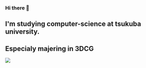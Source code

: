 ### Hi there 👋
## I'm studying computer-science at tsukuba university.
## Especialy majering in 3DCG
![](https://github-readme-stats.vercel.app/api/top-langs?username=tsukubamarshmallow&show_icons=true&locale=en&layout=compact)


<!--
**tsukubamarshmallow/tsukubamarshmallow** is a ✨ _special_ ✨ repository because its `README.md` (this file) appears on your GitHub profile.

Here are some ideas to get you started:

- 🔭 I’m currently working on ...
- 🌱 I’m currently learning ...
- 👯 I’m looking to collaborate on ...
- 🤔 I’m looking for help with ...
- 💬 Ask me about ...
- 📫 How to reach me: ...
- 😄 Pronouns: ...
- ⚡ Fun fact: ...
-->
